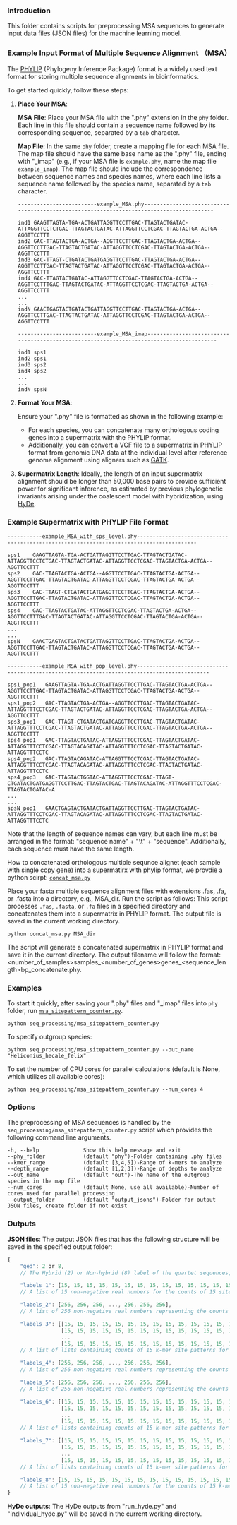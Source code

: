 ### Introduction

This folder contains scripts for preprocessing MSA sequences to generate input data files (JSON files) for the machine learning model.

### Example Input Format of Multiple Sequence Alignment （MSA）

The [PHYLIP](https://www.phylo.org/index.php/help/phylip) (Phylogeny Inference Package) format is a widely used text format for storing multiple sequence alignments in bioinformatics.

To get started quickly, follow these steps:

1. **Place Your MSA**:
   
   **MSA File**: Place your MSA file with the ".phy" extension in the `phy` folder. Each line in this file should contain a sequence name followed by its corresponding sequence, separated by a `tab` character.

   **Map File**: In the same `phy` folder, create a mapping file for each MSA file. The map file should have the same base name as the ".phy" file, ending with "_imap" (e.g., if your MSA file is `example.phy`, name the map file `example_imap`). The map file should include the correspondence between sequence names and species names, where each line lists a sequence name followed by the species name, separated by a `tab` character.
   ```
   -------------------------example_MSA.phy-----------------------------------------------------------------------------------------

   ind1 GAAGTTAGTA-TGA-ACTGATTAGGTTCCTTGAC-TTAGTACTGATAC-ATTAGGTTCCTCTGAC-TTAGTACTGATAC-ATTAGGTTCCTCGAC-TTAGTACTGA-ACTGA--AGGTTCCTTT
   ind2 GAC-TTAGTACTGA-ACTGA--AGGTTCCTTGAC-TTAGTACTGA-ACTGA--AGGTTCCTTGAC-TTAGTACTGATAC-ATTAGGTTCCTCGAC-TTAGTACTGA-ACTGA--AGGTTCCTTT
   ind3 GAC-TTAGT-CTGATACTGATGAGGTTCCTTGAC-TTAGTACTGA-ACTGA--AGGTTCCTTGAC-TTAGTACTGATAC-ATTAGGTTCCTCGAC-TTAGTACTGA-ACTGA--AGGTTCCTTT
   ind4 GAC-TTAGTACTGATAC-ATTAGGTTCCTCGAC-TTAGTACTGA-ACTGA--AGGTTCCTTTGAC-TTAGTACTGATAC-ATTAGGTTCCTCGAC-TTAGTACTGA-ACTGA--AGGTTCCTTT
   ...
   ...
   indN GAACTGAGTACTGATACTGATTAGGTTCCTTGAC-TTAGTACTGA-ACTGA--AGGTTCCTTGAC-TTAGTACTGATAC-ATTAGGTTCCTCGAC-TTAGTACTGA-ACTGA--AGGTTCCTTT
   ```
   ```
   -------------------------example_MSA_imap-----------------------------------------------------------------------------------------

   ind1 sps1
   ind2 sps1
   ind3 sps2
   ind4 sps2
   ...
   ...
   indN spsN
   ```

2. **Format Your MSA**:

   Ensure your ".phy" file is formatted as shown in the following example:

   - For each species, you can concatenate many orthologous coding genes into a supermatrix with the PHYLIP format.
   - Additionally, you can convert a VCF file to a supermatrix in PHYLIP format from genomic DNA data at the individual level after reference genome alignment using aligners such as [GATK](https://gatk.broadinstitute.org/hc/en-us).

3. **Supermatrix Length**:
   Ideally, the length of an input supermatrix alignment should be longer than 50,000 base pairs to provide sufficient power for significant inference, as estimated by previous phylogenetic invariants arising under the coalescent model with hybridization, using [HyDe](https://github.com/pblischak/HyDe).

### Example Supermatrix with PHYLIP File Format
```
-----------example_MSA_with_sps_level.phy-----------------------------------------------------------------------------------------

sps1	GAAGTTAGTA-TGA-ACTGATTAGGTTCCTTGAC-TTAGTACTGATAC-ATTAGGTTCCTCTGAC-TTAGTACTGATAC-ATTAGGTTCCTCGAC-TTAGTACTGA-ACTGA--AGGTTCCTTT
sps2	GAC-TTAGTACTGA-ACTGA--AGGTTCCTTGAC-TTAGTACTGA-ACTGA--AGGTTCCTTGAC-TTAGTACTGATAC-ATTAGGTTCCTCGAC-TTAGTACTGA-ACTGA--AGGTTCCTTT
sps3	GAC-TTAGT-CTGATACTGATGAGGTTCCTTGAC-TTAGTACTGA-ACTGA--AGGTTCCTTGAC-TTAGTACTGATAC-ATTAGGTTCCTCGAC-TTAGTACTGA-ACTGA--AGGTTCCTTT
sps4	GAC-TTAGTACTGATAC-ATTAGGTTCCTCGAC-TTAGTACTGA-ACTGA--AGGTTCCTTTGAC-TTAGTACTGATAC-ATTAGGTTCCTCGAC-TTAGTACTGA-ACTGA--AGGTTCCTTT
...
...
spsN	GAACTGAGTACTGATACTGATTAGGTTCCTTGAC-TTAGTACTGA-ACTGA--AGGTTCCTTGAC-TTAGTACTGATAC-ATTAGGTTCCTCGAC-TTAGTACTGA-ACTGA--AGGTTCCTTT
```
```
-----------example_MSA_with_pop_level.phy---------------------------------------------------------------------------------------------

sps1_pop1	GAAGTTAGTA-TGA-ACTGATTAGGTTCCTTGAC-TTAGTACTGA-ACTGA--AGGTTCCTTGAC-TTAGTACTGATAC-ATTAGGTTCCTCGAC-TTAGTACTGA-ACTGA--AGGTTCCTTT
sps1_pop2	GAC-TTAGTACTGA-ACTGA--AGGTTCCTTGAC-TTAGTACTGATAC-ATTAGGTTTCCTCGAC-TTAGTACTGATAC-ATTAGGTTCCTCGAC-TTAGTACTGA-ACTGA--AGGTTCCTTT
sps3_pop1	GAC-TTAGT-CTGATACTGATGAGGTTCCTTGAC-TTAGTACTGATAC-ATTAGGTTTCCTCGAC-TTAGTACTGATAC-ATTAGGTTCCTCGAC-TTAGTACTGA-ACTGA--AGGTTCCTTT
sps4_pop1	GAC-TTAGTACTGATAC-ATTAGGTTTCCTCGAC-TTAGTACTGATAC-ATTAGGTTTCCTCGAC-TTAGTACAGATAC-ATTAGGTTTCCTCGAC-TTAGTACTGATAC-ATTAGGTTTCCTC
sps4_pop2	GAC-TTAGTACAGATAC-ATTAGGTTTCCTCGAC-TTAGTACTGATAC-ATTAGGTTTCCTCGAC-TTAGTACAGATAC-ATTAGGTTTCCTCGAC-TTAGTACTGATAC-ATTAGGTTTCCTC
sps4_pop3	GAC-TTAGTACTGGTAC-ATTAGGTTTCCTCGAC-TTAGT-CTGATACTGATGAGGTTCCTTGAC-TTAGTACTGAC-TTAGTACAGATAC-ATTAGGTTTCCTCGAC-TTAGTACTGATAC-A
...
...
spsN_pop1	GAACTGAGTACTGATACTGATTAGGTTCCTTGAC-TTAGTACTGATAC-ATTAGGTTTCCTCGAC-TTAGTACAGATAC-ATTAGGTTTCCTCGAC-TTAGTACTGATAC-ATTAGGTTTCCTC

```
Note that the length of sequence names can vary, but each line must be arranged in the format: "sequence name" + "\t" + "sequence". Additionally, each sequence must have the same length.

How to concatenated orthologous multiple sequnce alignet (each sample with single copy gene) into a supermatirx with phylip format, we provdie a python scirpt:  [``concat_msa.py``](https://github.com/YiyongZhao/Hybrid_Tracer-GNN/blob/main/concat_msa.py)

Place your fasta multiple sequence alignment files with extensions .fas, .fa, or .fasta into a directory, e.g., MSA_dir. Run the script as follows:
This script processes `.fas`, `.fasta`, or `.fa` files in a specified directory and concatenates them into a supermatrix in PHYLIP format. The output file is saved in the current working directory.

```
python concat_msa.py MSA_dir
```
The script will generate a concatenated supermatrix in PHYLIP format and save it in the current directory. The output filename will follow the format: <number_of_samples>samples_<number_of_genes>genes_<sequence_length>bp_concatenate.phy.


### Examples
<p align="justify">

To start it quickly, after saving your ".phy" files and "_imap" files into `phy` folder, run [``msa_sitepattern_counter.py``](https://github.com/YiyongZhao/Hybrid_Tracer-GNN/blob/main/seq_processing/msa_sitepattern_counter.py).

```
python seq_processing/msa_sitepattern_counter.py
```
To specify outgroup species:
```
python seq_processing/msa_sitepattern_counter.py --out_name "Heliconius_hecale_felix"
```
To set the number of CPU cores for parallel calculations (default is None, which utilizes all available cores):
```
python seq_processing/msa_sitepattern_counter.py --num_cores 4
```

### Options
<p align="justify">

The preprocessing of MSA sequences is handled by the `seq_processing/msa_sitepattern_counter.py` script which provides the following command line arguments.</p>

```
-h, --help              Show this help message and exit
--phy_folder            (default "phy")-Folder containing .phy files
--kmer_range            (default [3,4,5])-Range of k-mers to analyze
--depth_range           (default [1,2,3])-Range of depths to analyze
--out_name              (default "out")-The name of the outgroup species in the map file
--num_cores             (default None, use all available)-Number of cores used for parallel processing
--output_folder         (default "output_jsons")-Folder for output JSON files, create folder if not exist
```

### Outputs
**JSON files**: The output JSON files that has the following structure will be saved in the specified output folder:
```javascript
{
    "ged": 2 or 8, 
    // The Hybrid (2) or Non-hybrid (8) label of the quartet sequences, determined by program [HyDe](https://github.com/pblischak/HyDe).

    "labels_1": [15, 15, 15, 15, 15, 15, 15, 15, 15, 15, 15, 15, 15, 15, 15], 
    // A list of 15 non-negative real numbers for the counts of 15 site patterns, output by program [HyDe](https://github.com/pblischak/HyDe).

    "labels_2": [256, 256, 256, ..., 256, 256, 256], 
    // A list of 256 non-negative real numbers representing the counts of 256 site patterns, combining counts for cases with ignored nucleotides and counts for cases with only "ATCGUatcgu" nucleotides.

    "labels_3": [[15, 15, 15, 15, 15, 15, 15, 15, 15, 15, 15, 15, 15, 15, 15],
                 [15, 15, 15, 15, 15, 15, 15, 15, 15, 15, 15, 15, 15, 15, 15],
                 ...
                 [15, 15, 15, 15, 15, 15, 15, 15, 15, 15, 15, 15, 15, 15, 15]], 
    // A list of lists containing counts of 15 k-mer site patterns for each combination of values in "kmer_range" and "depth_range" (combining counts for cases with ignored nucleotides and counts for cases with only "ATCGUatcgu" nucleotides). The total number of count lists is len(kmer_range) * len(depth_range).

    "labels_4": [256, 256, 256, ..., 256, 256, 256], 
    // A list of 256 non-negative real numbers representing the counts of 256 site patterns, only counts for cases with ignored nucleotides.

    "labels_5": [256, 256, 256, ..., 256, 256, 256], 
    // A list of 256 non-negative real numbers representing the counts of 256 site patterns, only counts for cases with with "ATCGUatcgu" nucleotides.

    "labels_6": [[15, 15, 15, 15, 15, 15, 15, 15, 15, 15, 15, 15, 15, 15, 15],
                 [15, 15, 15, 15, 15, 15, 15, 15, 15, 15, 15, 15, 15, 15, 15],
                 ...
                 [15, 15, 15, 15, 15, 15, 15, 15, 15, 15, 15, 15, 15, 15, 15]], 
    // A list of lists containing counts of 15 k-mer site patterns for each combination of values in "kmer_range" and "depth_range" (only counts for cases with ignored nucleotides). The total number of count lists is len(kmer_range) * len(depth_range).

    "labels_7": [[15, 15, 15, 15, 15, 15, 15, 15, 15, 15, 15, 15, 15, 15, 15],
                 [15, 15, 15, 15, 15, 15, 15, 15, 15, 15, 15, 15, 15, 15, 15],
                 ...
                 [15, 15, 15, 15, 15, 15, 15, 15, 15, 15, 15, 15, 15, 15, 15]], 
    // A list of lists containing counts of 15 k-mer site patterns for each combination of values in "kmer_range" and "depth_range" (only counts for cases with "ATCGUatcgu" nucleotides). The total number of count lists is len(kmer_range) * len(depth_range).

    "labels_8": [15, 15, 15, 15, 15, 15, 15, 15, 15, 15, 15, 15, 15, 15, 15],
    // A list of 15 non-negative real numbers for the counts of 15 k-mer site patterns when k = 4 and d = 3.
}
```
**HyDe outputs**: The HyDe outputs from "run_hyde.py" and "individual_hyde.py" will be saved in the current working directory.

